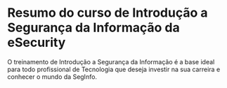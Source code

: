 # Resumo do curso de Introdução a Segurança da Informação da eSecurity

O treinamento de Introdução a Segurança da Informação é a base ideal para todo profissional de Tecnologia que deseja investir na sua carreira e conhecer o mundo da SegInfo.

